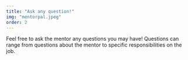 ```yaml
---
title: "Ask any question!"
img: "mentorpal.jpeg"
order: 2
---
```


Feel free to ask the mentor any questions you may have! Questions can range from questions about the mentor to specific responsibilities on the job.
